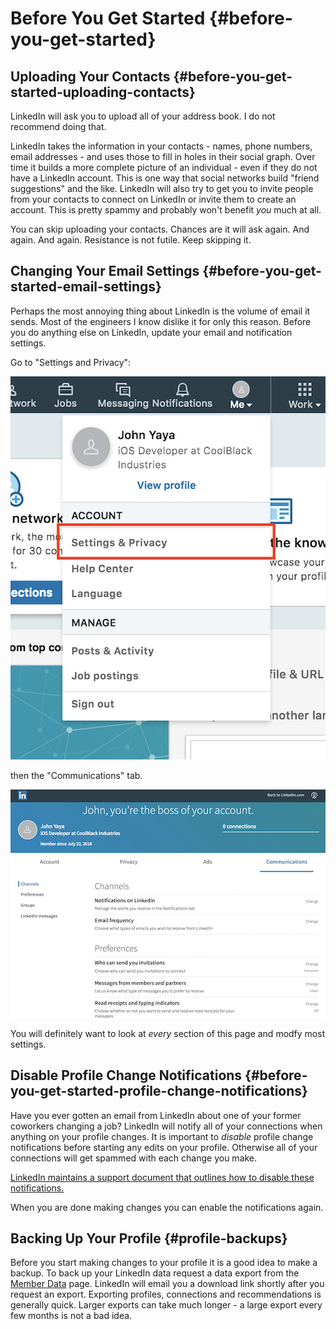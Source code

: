 # Before You Get Started {#before-you-get-started}

## Uploading Your Contacts {#before-you-get-started-uploading-contacts}

LinkedIn will ask you to upload all of your address book. I do not recommend doing that.

LinkedIn takes the information in your contacts - names, phone numbers, email addresses - and uses those to fill in holes in their social graph. Over time it builds a more complete picture of an individual - even if they do not have a LinkedIn account. This is one way that social networks build "friend suggestions" and the like.
LinkedIn will also try to get you to invite people from your contacts to connect on LinkedIn or invite them to create an account. This is pretty spammy and probably won't benefit *you* much at all.

You can skip uploading your contacts. Chances are it will ask again. And again. And again. 
Resistance is not futile. Keep skipping it.

## Changing Your Email Settings {#before-you-get-started-email-settings}

Perhaps the most annoying thing about LinkedIn is the volume of email it sends. Most of the engineers I know dislike it for only this reason. Before you do anything else on LinkedIn, update your email and notification settings.

Go to "Settings and Privacy":

![Settings and Privacy](resources/images/yaya-settingsandprivacy-annotated.png)

 then the "Communications" tab.
 
 ![Settings and Privacy](resources/images/yaya-communicationsettings.png)

You will definitely want to look at *every* section of this page and modfy most settings.

## Disable Profile Change Notifications {#before-you-get-started-profile-change-notifications}

Have you ever gotten an email from LinkedIn about one of your former coworkers changing a job? 
LinkedIn will notify all of your connections when anything on your profile changes. It is important to *disable* profile change notifications before starting any edits on your profile. Otherwise all of your connections will get spammed with each change you make.
 
[LinkedIn maintains a support document that outlines how to disable these notifications.](https://www.linkedin.com/help/linkedin/answer/86236/sharing-profile-changes-with-your-network)
 
When you are done making changes you can enable the notifications again.

## Backing Up Your Profile {#profile-backups}
Before you start making changes to your profile it is a good idea to make a backup.
To back up your LinkedIn data request a data export from the [Member Data](https://www.linkedin.com/psettings/member-data) page. LinkedIn will email you a download link shortly after you request an export. Exporting profiles, connections and recommendations is generally quick. Larger exports can take much longer - a large export every few months is not a bad idea.

